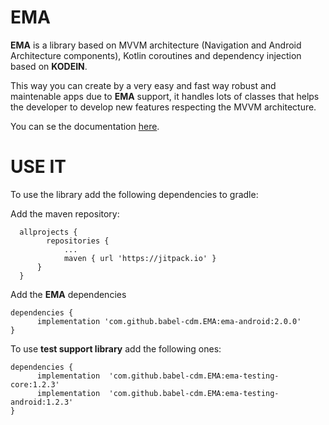# EMA

**EMA** is a library based on MVVM architecture (Navigation and Android Architecture components), Kotlin coroutines and dependency injection based on **KODEIN**.

This way you can create by a very easy and fast way robust and maintenable apps due to **EMA** support, it handles lots of classes that helps the developer to develop new features respecting the MVVM architecture.

You can se the documentation [here](https://github.com/babel-cdm/EMA/wiki).

# USE IT

To use the library add the following dependencies to gradle:

Add the maven repository:
  >
      allprojects {
		    repositories {
			    ...
			    maven { url 'https://jitpack.io' }
    	  }
      }

Add the **EMA** dependencies
  >

    dependencies {
          implementation 'com.github.babel-cdm.EMA:ema-android:2.0.0'
    }

To use **test support library** add the following ones:

  >

    dependencies {
          implementation  'com.github.babel-cdm.EMA:ema-testing-core:1.2.3'
          implementation  'com.github.babel-cdm.EMA:ema-testing-android:1.2.3'
    }